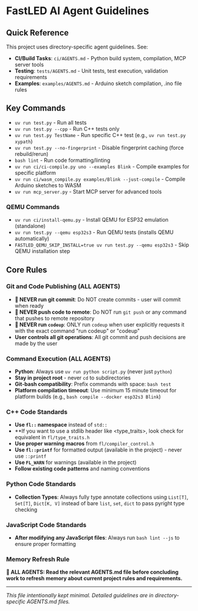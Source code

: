 # FastLED AI Agent Guidelines

## Quick Reference

This project uses directory-specific agent guidelines. See:

- **CI/Build Tasks**: `ci/AGENTS.md` - Python build system, compilation, MCP server tools
- **Testing**: `tests/AGENTS.md` - Unit tests, test execution, validation requirements  
- **Examples**: `examples/AGENTS.md` - Arduino sketch compilation, .ino file rules

## Key Commands

- `uv run test.py` - Run all tests
- `uv run test.py --cpp` - Run C++ tests only
- `uv run test.py TestName` - Run specific C++ test (e.g., `uv run test.py xypath`)
- `uv run test.py --no-fingerprint` - Disable fingerprint caching (force rebuild/rerun)
- `bash lint` - Run code formatting/linting
- `uv run ci/ci-compile.py uno --examples Blink` - Compile examples for specific platform
- `uv run ci/wasm_compile.py examples/Blink --just-compile` - Compile Arduino sketches to WASM
- `uv run mcp_server.py` - Start MCP server for advanced tools

### QEMU Commands
- `uv run ci/install-qemu.py` - Install QEMU for ESP32 emulation (standalone)
- `uv run test.py --qemu esp32s3` - Run QEMU tests (installs QEMU automatically)
- `FASTLED_QEMU_SKIP_INSTALL=true uv run test.py --qemu esp32s3` - Skip QEMU installation step

## Core Rules

### Git and Code Publishing (ALL AGENTS)
- **🚫 NEVER run git commit**: Do NOT create commits - user will commit when ready
- **🚫 NEVER push code to remote**: Do NOT run `git push` or any command that pushes to remote repository
- **🚫 NEVER run `codeup`**: ONLY run `codeup` when user explicitly requests it with the exact command "run codeup" or "codeup"
- **User controls all git operations**: All git commit and push decisions are made by the user

### Command Execution (ALL AGENTS)
- **Python**: Always use `uv run python script.py` (never just `python`)
- **Stay in project root** - never `cd` to subdirectories
- **Git-bash compatibility**: Prefix commands with space: `bash test`
- **Platform compilation timeout**: Use minimum 15 minute timeout for platform builds (e.g., `bash compile --docker esp32s3 Blink`)

### C++ Code Standards
- **Use `fl::` namespace** instead of `std::`
- **If you want to use a stdlib header like <type_traits>, look check for equivalent in `fl/type_traits.h`
- **Use proper warning macros** from `fl/compiler_control.h`
- **Use `fl::printf`** for formatted output (available in the project) - never use `::printf`
- **Use `FL_WARN`** for warnings (available in the project)
- **Follow existing code patterns** and naming conventions

### Python Code Standards
- **Collection Types**: Always fully type annotate collections using `List[T]`, `Set[T]`, `Dict[K, V]` instead of bare `list`, `set`, `dict` to pass pyright type checking

### JavaScript Code Standards
- **After modifying any JavaScript files**: Always run `bash lint --js` to ensure proper formatting

### Memory Refresh Rule
**🚨 ALL AGENTS: Read the relevant AGENTS.md file before concluding work to refresh memory about current project rules and requirements.**

---

*This file intentionally kept minimal. Detailed guidelines are in directory-specific AGENTS.md files.*